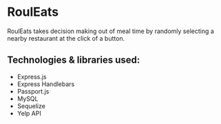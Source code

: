 # RoulEats

RoulEats takes decision making out of meal time by randomly selecting a nearby restaurant at the click of a button.

## Technologies & libraries used:
* Express.js
* Express Handlebars
* Passport.js
* MySQL
* Sequelize
* Yelp API